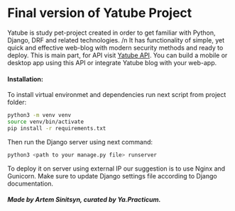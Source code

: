 # Final version of Yatube Project
Yatube is study pet-project created in order to get familiar with Python, Django, DRF and related technologies. /n
It has functionality of simple, yet quick and effective web-blog with modern security methods and ready to deploy.
This is main part, for API visit [Yatube API](https://github.com/artemxpma/ya_api_final_yatube]).
You can build a mobile or desktop app using this API or integrate Yatube blog with your web-app.

#### Installation:
To install virtual environmet and dependencies run next script from project folder:
```sh
python3 -m venv venv
source venv/bin/activate
pip install -r requirements.txt
```
  
Then run the Django server using next command:
 ```sh
python3 <path to your manage.py file> runserver
```

To deploy it on server using external IP our suggestion is to use Nginx and Gunicorn. Make sure to update Django settings file according to Django documentation.

##### Made by Artem Sinitsyn, curated by Ya.Practicum.
